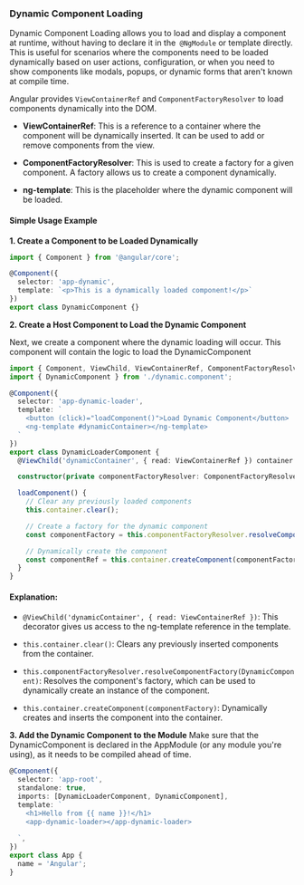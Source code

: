 ### Dynamic Component Loading
Dynamic Component Loading allows you to load and display a component at runtime, without having to declare it in the` @NgModule` or template directly. This is useful for scenarios where the components need to be loaded dynamically based on user actions, configuration, or when you need to show components like modals, popups, or dynamic forms that aren't known at compile time.

Angular provides `ViewContainerRef` and `ComponentFactoryResolver` to load components dynamically into the DOM.

- **ViewContainerRef**: This is a reference to a container where the component will be dynamically inserted. It can be used to add or remove components from the view.

- **ComponentFactoryResolver**: This is used to create a factory for a given component. A factory allows us to create a component dynamically.

- **ng-template**: This is the placeholder where the dynamic component will be loaded.


#### Simple Usage Example
**1. Create a Component to be Loaded Dynamically**
```ts
import { Component } from '@angular/core';

@Component({
  selector: 'app-dynamic',
  template: `<p>This is a dynamically loaded component!</p>`
})
export class DynamicComponent {}
```

**2. Create a Host Component to Load the Dynamic Component**

Next, we create a component where the dynamic loading will occur. This component will contain the logic to load the DynamicComponent


```ts
import { Component, ViewChild, ViewContainerRef, ComponentFactoryResolver } from '@angular/core';
import { DynamicComponent } from './dynamic.component';

@Component({
  selector: 'app-dynamic-loader',
  template: `
    <button (click)="loadComponent()">Load Dynamic Component</button>
    <ng-template #dynamicContainer></ng-template>
  `
})
export class DynamicLoaderComponent {
  @ViewChild('dynamicContainer', { read: ViewContainerRef }) container!: ViewContainerRef;

  constructor(private componentFactoryResolver: ComponentFactoryResolver) {}

  loadComponent() {
    // Clear any previously loaded components
    this.container.clear();

    // Create a factory for the dynamic component
    const componentFactory = this.componentFactoryResolver.resolveComponentFactory(DynamicComponent);

    // Dynamically create the component
    const componentRef = this.container.createComponent(componentFactory);
  }
}
```

#### Explanation:

- `@ViewChild('dynamicContainer', { read: ViewContainerRef })`: This decorator gives us access to the ng-template reference in the template.

- `this.container.clear()`: Clears any previously inserted components from the container.

- `this.componentFactoryResolver.resolveComponentFactory(DynamicComponent)`: Resolves the component's factory, which can be used to dynamically create an instance of the component.

- `this.container.createComponent(componentFactory)`: Dynamically creates and inserts the component into the container.

**3. Add the Dynamic Component to the Module**
Make sure that the DynamicComponent is declared in the AppModule (or any module you're using), as it needs to be compiled ahead of time.

```ts
@Component({
  selector: 'app-root',
  standalone: true,
  imports: [DynamicLoaderComponent, DynamicComponent],
  template: `
    <h1>Hello from {{ name }}!</h1>
    <app-dynamic-loader></app-dynamic-loader>
    
  `,
})
export class App {
  name = 'Angular';
}

```

